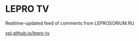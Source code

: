 # LEPRO TV

Realtime-updated feed of comments from LEPROSORIUM.RU

[xpl.github.io/lepro-tv](https://xpl.github.io/lepro-tv/)
